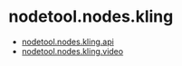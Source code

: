 # nodetool.nodes.kling

- [nodetool.nodes.kling.api](kling/api.md)
- [nodetool.nodes.kling.video](kling/video.md)
